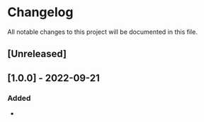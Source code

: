 # Changelog
All notable changes to this project will be documented in this file.

## [Unreleased]

## [1.0.0] - 2022-09-21
### Added
* 
